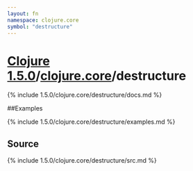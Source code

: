 ```yaml
---
layout: fn
namespace: clojure.core
symbol: "destructure"
---
```


# [Clojure 1.5.0](../../)/[clojure.core](../)/destructure

{% include 1.5.0/clojure.core/destructure/docs.md %}

##Examples

{% include 1.5.0/clojure.core/destructure/examples.md %}
## Source
{% include 1.5.0/clojure.core/destructure/src.md %}

